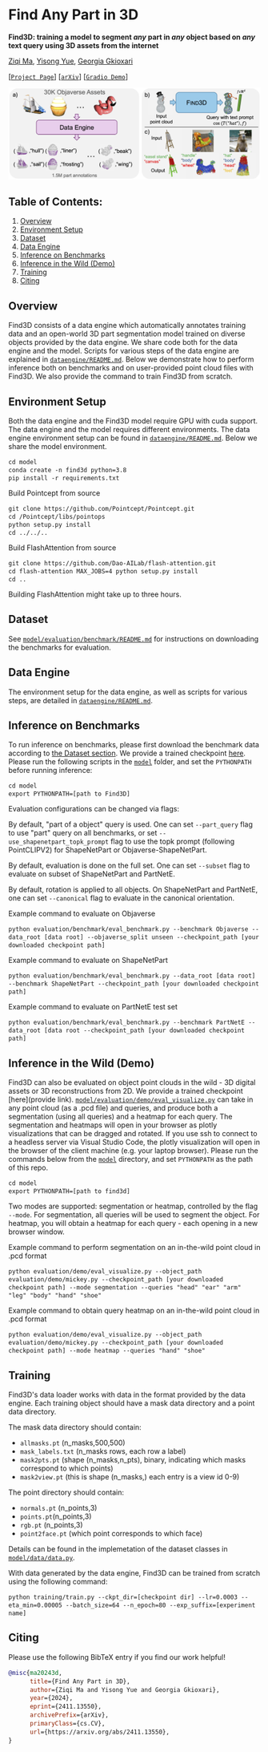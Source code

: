 # Find Any Part in 3D

**Find3D: training a model to segment _any_ part in _any_ object based on _any_ text query using 3D assets from the internet**

[Ziqi Ma][zm], [Yisong Yue][yy], [Georgia Gkioxari][gg]

[[`Project Page`](https://ziqi-ma.github.io/find3dsite/)] [[`arXiv`](https://arxiv.org/abs/2411.13550)] [[`Gradio Demo`](https://huggingface.co/spaces/ziqima/Find3D)]

![teaser](media/teaser.png?raw=true)

## Table of Contents:
1. [Overview](#overview)
2. [Environment Setup](#environment)
3. [Dataset](#dataset)
4. [Data Engine](#dataengine)
4. [Inference on Benchmarks](#infbench)
5. [Inference in the Wild (Demo)](#infwild)
6. [Training](#training)
7. [Citing](#citing)

## Overview <a name="overview"></a>
Find3D consists of a data engine which automatically annotates training data and an open-world 3D part segmentation model trained on diverse objects provided by the data engine. We share code both for the data engine and the model. Scripts for various steps of the data engine are explained in [`dataengine/README.md`](dataengine/README.md). Below we demonstrate how to perform inference both on benchmarks and on user-provided point cloud files with Find3D. We also provide the command to train Find3D from scratch.

## Environment Setup <a name="environment"></a>
Both the data engine and the Find3D model require GPU with cuda support. The data engine and the model requires different environments. The data engine environment setup can be found in [`dataengine/README.md`](dataengine/README.md). Below we share the model environment.
```
cd model
conda create -n find3d python=3.8
pip install -r requirements.txt
```
Build Pointcept from source
```
git clone https://github.com/Pointcept/Pointcept.git
cd /Pointcept/libs/pointops
python setup.py install
cd ../../..
```
Build FlashAttention from source
```
git clone https://github.com/Dao-AILab/flash-attention.git
cd flash-attention MAX_JOBS=4 python setup.py install
cd ..
```
Building FlashAttention might take up to three hours.

## Dataset <a name="dataset"></a>
See [`model/evaluation/benchmark/README.md`](model/evaluation/benchmark/README.md) for instructions on downloading the benchmarks for evaluation.

## Data Engine <a name="dataengine"></a>
The environment setup for the data engine, as well as scripts for various steps, are detailed in [`dataengine/README.md`](dataengine/README.md).

## Inference on Benchmarks <a name="infbench"></a>
To run inference on benchmarks, please first download the benchmark data according to [the Dataset section](#dataset). We provide a trained checkpoint [here](https://drive.google.com/file/d/1_nQGG8OfnWli62FrpY31KgKJX3mpOG5U/view?usp=drive_link).
Please run the following scripts in the [`model`](model/) folder, and set the `PYTHONPATH` before running inference:
```
cd model
export PYTHONPATH=[path to Find3D]
```
Evaluation configurations can be changed via flags:

By default, "part of a object" query is used. One can set `--part_query` flag to use "part" query on all benchmarks, or set `--use_shapenetpart_topk_prompt` flag to use the topk prompt (following PointCLIPV2) for ShapeNetPart or Objaverse-ShapeNetPart.

By default, evaluation is done on the full set. One can set `--subset` flag to evaluate on subset of ShapeNetPart and PartNetE.

By default, rotation is applied to all objects. On ShapeNetPart and PartNetE, one can set `--canonical` flag to evaluate in the canonical orientation.


Example command to evaluate on Objaverse
```
python evaluation/benchmark/eval_benchmark.py --benchmark Objaverse --data_root [data root] --objaverse_split unseen --checkpoint_path [your downloaded checkpoint path]
```

Example command to evaluate on ShapeNetPart
```
python evaluation/benchmark/eval_benchmark.py --data_root [data root] --benchmark ShapeNetPart --checkpoint_path [your downloaded checkpoint path]
```
Example command to evaluate on PartNetE test set
```
python evaluation/benchmark/eval_benchmark.py --benchmark PartNetE --data_root [data root --checkpoint_path [your downloaded checkpoint path]
```

## Inference in the Wild (Demo) <a name="infwild"></a>
Find3D can also be evaluated on object point clouds in the wild - 3D digital assets or 3D reconstructions from 2D. We provide a trained checkpoint [here](provide link). [`model/evaluation/demo/eval_visualize.py`](model/evaluation/demo/eval_visualize.py) can take in any point cloud (as a .pcd file) and queries, and produce both a segmentation (using all queries) and a heatmap for each query. The segmentation and heatmaps will open in your browser as plotly visualizations that can be dragged and rotated. If you use ssh to connect to a headless server via Visual Studio Code, the plotly visualization will open in the browser of the client machine (e.g. your laptop browser).
Please run the commands below from the [`model`](model/) directory, and set `PYTHONPATH` as the path of this repo.
```
cd model
export PYTHONPATH=[path to find3d]
```
Two modes are supported: segmentation or heatmap, controlled by the flag `--mode`. For segmentation, all queries will be used to segment the object. For heatmap, you will obtain a heatmap for each query - each opening in a new browser window.

Example command to perform segmentation on an in-the-wild point cloud in .pcd format
```
python evaluation/demo/eval_visualize.py --object_path evaluation/demo/mickey.py --checkpoint_path [your downloaded checkpoint path] --mode segmentation --queries "head" "ear" "arm" "leg" "body" "hand" "shoe"
```
Example command to obtain query heatmap on an in-the-wild point cloud in .pcd format
```
python evaluation/demo/eval_visualize.py --object_path evaluation/demo/mickey.py --checkpoint_path [your downloaded checkpoint path] --mode heatmap --queries "hand" "shoe"
```

## Training <a name="training"></a>
Find3D's data loader works with data in the format provided by the data engine. Each training object should have a mask data directory and a point data directory.

The mask data directory should contain:
* `allmasks.pt` (n_masks,500,500)
* `mask_labels.txt` (n_masks rows, each row a label)
* `mask2pts.pt` (shape (n_masks,n_pts), binary, indicating which masks correspond to which points)
* `mask2view.pt` (this is shape (n_masks,) each entry is a view id 0-9)

The point directory should contain:
* `normals.pt` (n_points,3)
* `points.pt`(n_points,3)
* `rgb.pt` (n_points,3)
* `point2face.pt` (which point corresponds to which face)

Details can be found in the implemetation of the dataset classes in [`model/data/data.py`](model/data/data.py).

With data generated by the data engine, Find3D can be trained from scratch using the following command:
```
python training/train.py --ckpt_dir=[checkpoint dir] --lr=0.0003 --eta_min=0.00005 --batch_size=64 --n_epoch=80 --exp_suffix=[experiment name]
```

## Citing <a name="citing"></a>
Please use the following BibTeX entry if you find our work helpful!

```BibTex
@misc{ma20243d,
      title={Find Any Part in 3D}, 
      author={Ziqi Ma and Yisong Yue and Georgia Gkioxari},
      year={2024},
      eprint={2411.13550},
      archivePrefix={arXiv},
      primaryClass={cs.CV},
      url={https://arxiv.org/abs/2411.13550}, 
}
```

[zm]: https://ziqi-ma.github.io/
[yy]: http://www.yisongyue.com/
[gg]: https://gkioxari.github.io/